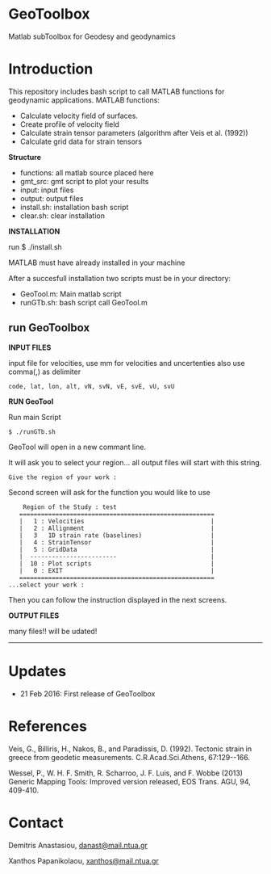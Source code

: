 # GeoToolbox
Matlab subToolbox for Geodesy and geodynamics

# Introduction
This repository includes bash script to call MATLAB functions for geodynamic applications.
MATLAB functions:
- Calculate velocity field of surfaces.
- Create profile of velocity field
- Calculate strain tensor parameters (algorithm after Veis et al. (1992))
- Calculate grid data for strain tensors

**Structure**

- functions: all matlab source placed here
- gmt_src: gmt script to plot your results
- input: input files
- output: output files
- install.sh: installation bash script
- clear.sh: clear installation

**INSTALLATION**

run $ ./install.sh 

MATLAB must have already installed in your machine

After a succesfull installation two scripts must be in your directory:

- GeoTool.m: Main matlab script
- runGTb.sh: bash script call GeoTool.m

**run GeoToolbox**
---

**INPUT FILES**

input file for velocities, use mm for velocities and uncertenties
also use comma(,) as delimiter
```
code, lat, lon, alt, vN, svN, vE, svE, vU, svU
```
**RUN GeoTool**

Run main Script
```
$ ./runGTb.sh
```

GeoTool will open in a new commant line.

It will ask you to select your region... all output files will start with this string.
```
Give the region of your work : 
```

Second screen will ask for the function you would like to use
```
    Region of the Study : test
   ======================================================
   |   1 : Velocities                                   |
   |   2 : Allignment                                   |
   |   3   1D strain rate (baselines)                   |
   |   4 : StrainTensor                                 |
   |   5 : GridData                                     |
   |  ------------------------                          |
   |  10 : Plot scripts                                 |
   |   0 : EXIT                                         |
   ======================================================
...select your work : 
```
Then you can follow the instruction displayed in the next screens.

**OUTPUT FILES**

many files!! will be udated!


----------


# Updates

- 21 Feb 2016: First release of GeoToolbox

# References

Veis, G., Billiris, H., Nakos, B., and Paradissis, D. (1992). Tectonic strain in greece from geodetic measurements. C.R.Acad.Sci.Athens, 67:129--166.

Wessel, P., W. H. F. Smith, R. Scharroo, J. F. Luis, and F. Wobbe (2013) Generic Mapping Tools: Improved version released, EOS Trans. AGU, 94, 409-410.

# Contact

Demitris Anastasiou, danast@mail.ntua.gr

Xanthos Papanikolaou, xanthos@mail.ntua.gr

















